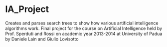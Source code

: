 IA_Project
==========

Creates and parses search trees to show how various artificial intelligence algorithms work. Final project for the course on Artificial Intelligence held by Prof. Sperduti and Rossi on academic year 2013-2014 at University of Padua by Daniele Lain and Giulio Lovisotto

